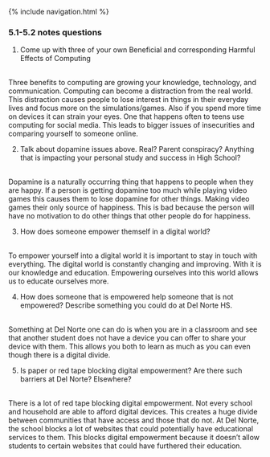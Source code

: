 {% include navigation.html %}

### 5.1-5.2 notes questions
1. Come up with three of your own Beneficial and corresponding Harmful Effects of Computing
<br>
Three benefits to computing are growing your knowledge, technology, and communication. Computing can become a distraction from the real world. This distraction causes people to lose interest in things in their everyday lives and focus more on the simulations/games. Also if you spend more time on devices it can strain your eyes. One that happens often to teens use computing for social media. This leads to bigger issues of insecurities and comparing yourself to someone online. 

2. Talk about dopamine issues above. Real? Parent conspiracy? Anything that is impacting your personal study and success in High School?
<br>
Dopamine is a naturally occurring thing that happens to people when they are happy. If a person is getting dopamine too much while playing video games this causes them to lose dopamine for other things. Making video games their only source of happiness. This is bad because the person will have no motivation to do other things that other people do for happiness. 

3. How does someone empower themself in a digital world?
<br>
To empower yourself into a digital world it is important to stay in touch with everything. The digital world is constantly changing and improving. With it is our knowledge and education. Empowering ourselves into this world allows us to educate ourselves more. 

4. How does someone that is empowered help someone that is not empowered? Describe something you could do at Del Norte HS.
<br>
Something at Del Norte one can do is when you are in a classroom and see that another student does not have a device you can offer to share your device with them. This allows you both to learn as much as you can even though there is a digital divide. 

5. Is paper or red tape blocking digital empowerment? Are there such barriers at Del Norte? Elsewhere?
<br>
There is a lot of red tape blocking digital empowerment. Not every school and household are able to afford digital devices. This creates a huge divide between communities that have access and those that do not. At Del Norte, the school blocks a lot of websites that could potentially have educational services to them. This blocks digital empowerment because it doesn’t allow students to certain websites that could have furthered their education. 

